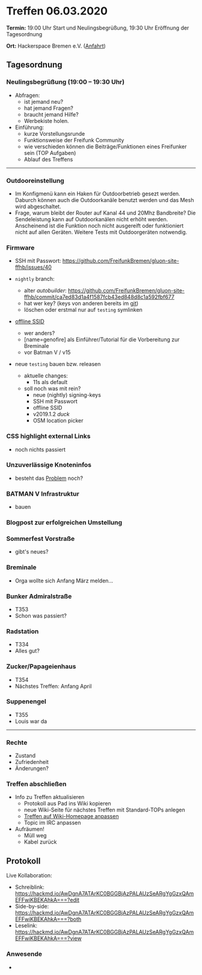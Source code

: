 # Treffen 06.03.2020

**Termin:** 19:00 Uhr Start und Neulingsbegrüßung, 19:30 Uhr Eröffnung der Tagesordnung

**Ort:** Hackerspace Bremen e.V. ([Anfahrt](https://www.hackerspace-bremen.de/anfahrt/))

## Tagesordnung
### Neulingsbegrüßung (19:00 – 19:30 Uhr)

- Abfragen:
    - ist jemand neu?
    - hat jemand Fragen?
    - braucht jemand Hilfe?
    - Werbekiste holen.
- Einführung:
    - kurze Vorstellungsrunde
    - Funktionsweise der Freifunk Community
    - wie verschieden können die Beiträge/Funktionen eines Freifunker sein (TOP Aufgaben)
    - Ablauf des Treffens

---

### Outdooreinstellung
- Im Konfigmenü kann ein Haken für Outdoorbetrieb gesezt werden.
  Daburch können auch die Outdoorkanäle benutzt werden und das Mesh wird abgeschaltet.
- Frage, warum bleibt der Router auf Kanal 44 und 20Mhz Bandbreite? Die Sendeleistung kann auf Outdoorkanälen nicht erhöht werden. Anscheinend ist die Funktion noch nicht ausgereift oder funktioniert nicht auf allen Geräten. Weitere Tests mit Outdoorgeräten notwendig.

### Firmware
- SSH mit Passwort: https://github.com/FreifunkBremen/gluon-site-ffhb/issues/40
- `nightly` branch:
  - alter _autobuilder_: https://github.com/FreifunkBremen/gluon-site-ffhb/commit/ca7ed83d1a4f1587fcb43ed848d8c1a592fbf677
  - hat wer key? (keys von anderen bereits im [git](https://github.com/FreifunkBremen/gluon-site-ffhb/compare/dff093e19c601104c2a011c64f6fcffe355dbe7b...d36831e4d4d9ec13d6f337b8d9abe0cb12f853f8))
  - löschen oder erstmal nur auf `testing` symlinken

- [offline SSID](https://github.com/FreifunkBremen/gluon-site-ffhb/issues/35)
  - wer anders?
  - [name=genofire] als Einführer/Tutorial für die Vorbereitung zur Breminale
  - vor Batman V / v15

- neue `testing` bauen bzw. releasen
  - aktuelle changes:
    - 11s als default
  - soll noch was mit rein?
    - neue (nightly) signing-keys
    - SSH mit Passwort
    - offline SSID
    - v2019.1.2 _duck_
    - OSM location picker

### CSS highlight external Links
* noch nichts passiert

### Unzuverlässige Knoteninfos
* besteht das [Problem](https://wiki.bremen.freifunk.net/Treffen/2020_02_21#protokoll_unzuverl%C3%A4ssige-knoteninfos-seit-11s-oliver) noch?

### BATMAN V Infrastruktur
* bauen

### Blogpost zur erfolgreichen Umstellung

### Sommerfest Vorstraße
* gibt's neues?

### Breminale
* Orga wollte sich Anfang März melden...

### Bunker Admiralstraße
* T353
* Schon was passiert?

### Radstation
* T334
* Alles gut?

### Zucker/Papageienhaus
* T354
* Nächstes Treffen: Anfang April

### Suppenengel
* T355
* Louis war da

---
### Rechte

- Zustand
- Zufriedenheit
- Änderungen?

### Treffen abschließen

- Info zu Treffen aktualisieren
  - Protokoll aus Pad ins Wiki kopieren
  - neue Wiki-Seite für nächstes Treffen mit Standard-TOPs anlegen
  - [Treffen auf Wiki-Homepage anpassen](https://wiki.bremen.freifunk.net/Home)
  - Topic im IRC anpassen
- Aufräumen!
  - Müll weg
  - Kabel zurück

## Protokoll

Live Kollaboration:

* Schreiblink: https://hackmd.io/AwDgnA7ATArKC0BGGBjAzPALAUzSeARgYgGzxQAmEFFwiKBEKAhkA===?edit
* Side-by-side: https://hackmd.io/AwDgnA7ATArKC0BGGBjAzPALAUzSeARgYgGzxQAmEFFwiKBEKAhkA===?both
* Leselink: https://hackmd.io/AwDgnA7ATArKC0BGGBjAzPALAUzSeARgYgGzxQAmEFFwiKBEKAhkA===?view

### Anwesende
* 